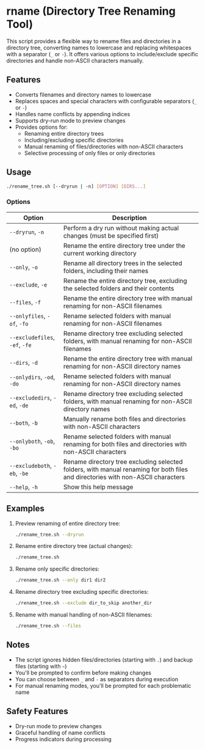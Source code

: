 # rname (Directory Tree Renaming Tool)

This script provides a flexible way to rename files and directories in a directory tree, converting names to lowercase and replacing whitespaces with a separator (`_` or `-`). It offers various options to include/exclude specific directories and handle non-ASCII characters manually.

## Features

- Converts filenames and directory names to lowercase
- Replaces spaces and special characters with configurable separators (`_` or `-`)
- Handles name conflicts by appending indices
- Supports dry-run mode to preview changes
- Provides options for:
  - Renaming entire directory trees
  - Including/excluding specific directories
  - Manual renaming of files/directories with non-ASCII characters
  - Selective processing of only files or only directories

## Usage

```bash
./rename_tree.sh [--dryrun | -n] [OPTION] [DIRS...]
```

### Options

| Option | Description |
|--------|-------------|
| `--dryrun`, `-n` | Perform a dry run without making actual changes (must be specified first) |
| (no option) | Rename the entire directory tree under the current working directory |
| `--only`, `-o` | Rename all directory trees in the selected folders, including their names |
| `--exclude`, `-e` | Rename the entire directory tree, excluding the selected folders and their contents |
| `--files`, `-f` | Rename the entire directory tree with manual renaming for non-ASCII filenames |
| `--onlyfiles`, `-of`, `-fo` | Rename selected folders with manual renaming for non-ASCII filenames |
| `--excludefiles`, `-ef`, `-fe` | Rename directory tree excluding selected folders, with manual renaming for non-ASCII filenames |
| `--dirs`, `-d` | Rename the entire directory tree with manual renaming for non-ASCII directory names |
| `--onlydirs`, `-od`, `-do` | Rename selected folders with manual renaming for non-ASCII directory names |
| `--excludedirs`, `-ed`, `-de` | Rename directory tree excluding selected folders, with manual renaming for non-ASCII directory names |
| `--both`, `-b` | Manually rename both files and directories with non-ASCII characters |
| `--onlyboth`, `-ob`, `-bo` | Rename selected folders with manual renaming for both files and directories with non-ASCII characters |
| `--excludeboth`, `-eb`, `-be` | Rename directory tree excluding selected folders, with manual renaming for both files and directories with non-ASCII characters |
| `--help`, `-h` | Show this help message |

## Examples

1. Preview renaming of entire directory tree:
   ```bash
   ./rename_tree.sh --dryrun
   ```

2. Rename entire directory tree (actual changes):
   ```bash
   ./rename_tree.sh
   ```

3. Rename only specific directories:
   ```bash
   ./rename_tree.sh --only dir1 dir2
   ```

4. Rename directory tree excluding specific directories:
   ```bash
   ./rename_tree.sh --exclude dir_to_skip another_dir
   ```

5. Rename with manual handling of non-ASCII filenames:
   ```bash
   ./rename_tree.sh --files
   ```

## Notes

- The script ignores hidden files/directories (starting with `.`) and backup files (starting with `~`)
- You'll be prompted to confirm before making changes
- You can choose between `_` and `-` as separators during execution
- For manual renaming modes, you'll be prompted for each problematic name

## Safety Features

- Dry-run mode to preview changes
- Graceful handling of name conflicts
- Progress indicators during processing
